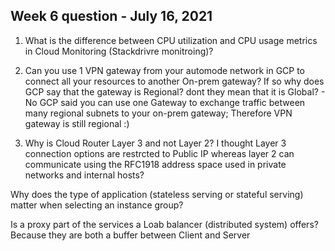 ## Week 6 question - July 16, 2021

1. What is the difference between CPU utilization and CPU usage metrics in Cloud Monitoring (Stackdrivre monitroing)?

2. Can you use 1 VPN gateway from your automode network in GCP to connect all your resources to another On-prem gateway? If so why does GCP say that the gateway is Regional? dont they mean that it is Global? - No GCP said you can use one Gateway to exchange traffic between many regional subnets to your on-prem gateway; Therefore VPN gateway is still regional :) 

3. Why is Cloud Router Layer 3 and not Layer 2? I thought Layer 3 connection options are restrcted to Public IP whereas layer 2 can communicate using the RFC1918 address space used in private networks and internal hosts?

Why does the type of application (stateless serving or stateful serving) matter when selecting an instance group?

Is a proxy part of the services a Loab balancer (distributed system) offers? Because they are both a buffer between Client and Server
